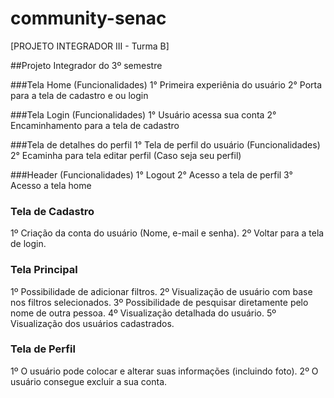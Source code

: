 # community-senac

[PROJETO INTEGRADOR III - Turma B]

##Projeto Integrador do 3º semestre

###Tela Home (Funcionalidades) 
1° Primeira experiênia do usuário 
2° Porta para a tela de cadastro e ou login

###Tela Login (Funcionalidades) 
1° Usuário acessa sua conta 
2° Encaminhamento para a tela de cadastro

###Tela de detalhes do perfil 
1° Tela de perfil do usuário (Funcionalidades) 
2° Ecaminha para tela editar perfil (Caso seja seu perfil)

###Header (Funcionalidades) 
1° Logout 
2° Acesso a tela de perfil 
3° Acesso a tela home


### Tela de Cadastro
1º Criação da conta do usuário (Nome, e-mail e senha).
2º Voltar para a tela de login.

### Tela Principal
1º Possibilidade de adicionar filtros.
2º Visualização de usuário com base nos filtros selecionados.
3º Possibilidade de pesquisar diretamente pelo nome de outra pessoa.
4º Visualização detalhada do usuário.
5º Visualização dos usuários cadastrados.

### Tela de Perfil
1º O usuário pode colocar e alterar suas informações (incluindo foto).
2º O usuário consegue excluir a sua conta.